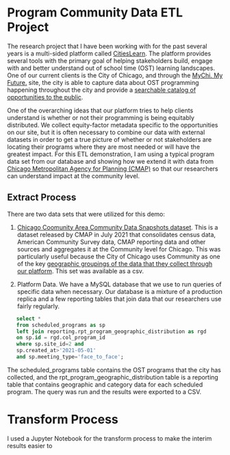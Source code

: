 # Program Community Data ETL Project

The research project that I have been working with for the past several years is a multi-sided platform called [CitiesLearn](http://citieslearn.com/).  The platform provides several tools with the primary goal of helping stakeholders build, engage with and better understand out of school time (OST) learning landscapes.  One of our current clients is the City of Chicago, and through the [MyChi. My Future.](https://explore.mychimyfuture.org/) site, the city is able to capture data about OST programming happening throughout the city and provide a [searchable catalog of opportunities to the public](https://mychimyfuture.org/explore?bookmark_id=&query=&community%5B%5D=any&scheduledProgram=scheduledProgram&online=online&free=on&paid=on&ageRange=any&startDate=&endDate=&topic=any&page=0&org_ids=&pp=&sort_field=&sort_order=&no_reg=&search_filters=&field_filters=&starting_field=&next_x_days=&quick_search=&program_type=).

One of the overarching ideas that our platform tries to help clients understand is whether or not their programming is being equitably distributed.  We collect equity-factor metadata specific to the opportunities on our site, but it is often necessary to combine our data with external datasets in order to get a true picture of whether or not stakeholders are locating their programs where they are most needed or will have the greatest impact.  For this ETL demonstration, I am using a typical program data set from our database and showing how we extend it with data from [Chicago Metropolitan Agency for Planning (CMAP)](https://datahub.cmap.illinois.gov/dataset/community-data-snapshots-raw-data) so that our researchers can understand impact at the community level.


## Extract Process

There are two data sets that were utilized for this demo:

1. [Chicago Coomunity Area Community Data Snapshots dataset](https://datahub.cmap.illinois.gov/dataset/community-data-snapshots-raw-data/resource/8c4e096e-c90c-4bef-9cf1-9028d094296e).  This is a dataset released by CMAP in July 2021 that consolidates census data, American Community Survey data, CMAP reporting data and other sources and aggregates it at the Community level for Chicago.  This was particularly useful because the City of Chicago uses Community as one of the key [geographic groupings of the data that they collect through our platform](https://www.mychimyfuture.org/community/back-of-the-yards).  This set was available as a csv.

2. Platform Data.  We have a MySQL database that we use to run queries of specific data when necessary.  Our database is a mixture of a production replica and a few reporting tables that join data that our researchers use fairly regularly.  
```sql
   select *
   from scheduled_programs as sp
   left join reporting.rpt_program_geographic_distribution as rgd
   on sp.id = rgd.col_program_id
   where sp.site_id=2 and
   sp.created_at>'2021-05-01'
   and sp.meeting_type='face_to_face';
```


   The scheduled_programs table contains the OST programs that the city has collected, and the rpt_program_geographic_distribution table is a reporting table that    contains geographic and category data for each scheduled program.  The query was run and the results were exported to a CSV.
   
   
# Transform Process

I used a Jupyter Notebook for the transform process to make the interim results easier to 